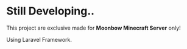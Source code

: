 <h1>Still Developing..</h1>
<p>This project are exclusive made for <b>Moonbow Minecraft Server</b> only!

<p>Using Laravel Framework.</p>
